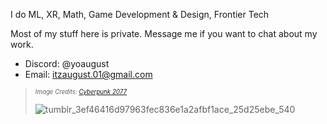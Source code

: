 

I do ML, XR, Math, Game Development & Design, Frontier Tech


Most of my stuff here is private. Message me if you want to chat about my work. 
- Discord: @yoaugust
- Email: itzaugust.01@gmail.com
  


 > <sub><sup> _Image Credits: [Cyberpunk 2077](https://bergwerkderbilder.tumblr.com/post/660336345325191168/night-city-gifs)_ </sup></sub>
 > 
 >![tumblr_3ef46416d97963fec836e1a2afbf1ace_25d25ebe_540](https://github.com/user-attachments/assets/5b4b44f6-0913-4779-bf2f-fb637d090749)
